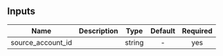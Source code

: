 <!-- START -->

## Inputs

| Name | Description | Type | Default | Required |
|------|-------------|:----:|:-----:|:-----:|
| source_account_id |  | string | - | yes |

<!-- END -->
